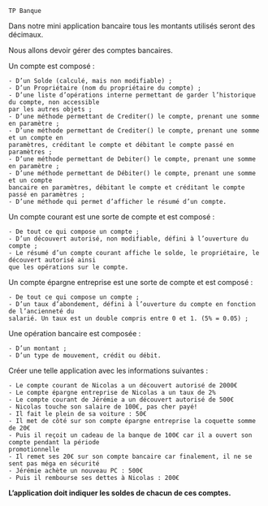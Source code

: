 ```
TP Banque
```
Dans notre mini application bancaire tous les montants utilisés seront des décimaux.

Nous allons devoir gérer des comptes bancaires.

Un compte est composé :

```
- D’un Solde (calculé, mais non modifiable) ;
- D’un Propriétaire (nom du propriétaire du compte) ;
- D’une liste d’opérations interne permettant de garder l’historique du compte, non accessible
par les autres objets ;
- D’une méthode permettant de Crediter() le compte, prenant une somme en paramètre ;
- D’une méthode permettant de Crediter() le compte, prenant une somme et un compte en
paramètres, créditant le compte et débitant le compte passé en paramètres ;
- D’une méthode permettant de Debiter() le compte, prenant une somme en paramètre ;
- D’une méthode permettant de Débiter() le compte, prenant une somme et un compte
bancaire en paramètres, débitant le compte et créditant le compte passé en paramètres ;
- D’une méthode qui permet d’afficher le résumé d’un compte.
```
Un compte courant est une sorte de compte et est composé :

```
- De tout ce qui compose un compte ;
- D’un découvert autorisé, non modifiable, défini à l’ouverture du compte ;
- Le résumé d’un compte courant affiche le solde, le propriétaire, le découvert autorisé ainsi
que les opérations sur le compte.
```
Un compte épargne entreprise est une sorte de compte et est composé :

```
- De tout ce qui compose un compte ;
- D’un taux d’abondement, défini à l’ouverture du compte en fonction de l’ancienneté du
salarié. Un taux est un double compris entre 0 et 1. (5% = 0.05) ;
```
Une opération bancaire est composée :

```
- D’un montant ;
- D’un type de mouvement, crédit ou débit.
```
Créer une telle application avec les informations suivantes :

```
- Le compte courant de Nicolas a un découvert autorisé de 2000€
- Le compte épargne entreprise de Nicolas a un taux de 2%
- Le compte courant de Jérémie a un découvert autorisé de 500€
- Nicolas touche son salaire de 100€, pas cher payé!
- Il fait le plein de sa voiture : 50€
- Il met de côté sur son compte épargne entreprise la coquette somme de 20€
- Puis il reçoit un cadeau de la banque de 100€ car il a ouvert son compte pendant la période
promotionnelle
- Il remet ses 20€ sur son compte bancaire car finalement, il ne se sent pas méga en sécurité
- Jérémie achète un nouveau PC : 500€
- Puis il rembourse ses dettes à Nicolas : 200€
```
**L’application doit indiquer les soldes de chacun de ces comptes.**



